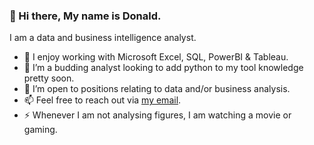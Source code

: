 ### 👋 Hi there, My name is Donald.
I am a data and business intelligence analyst.


- 🔭 I enjoy working with Microsoft Excel, SQL, PowerBI & Tableau.
- 🌱 I’m a budding analyst looking to add python to my tool knowledge pretty soon.
- 👯 I’m open to positions relating to data and/or business analysis.
- 📫 Feel free to reach out via [my email](donaldnjoaguani@gmail.com).
- ⚡ Whenever I am not analysing figures, I am watching a movie or gaming.

